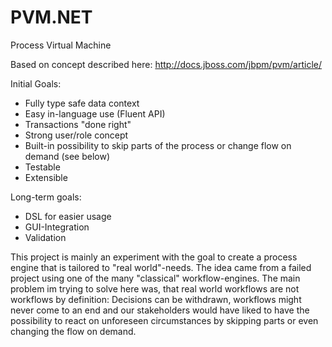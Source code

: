 # PVM.NET
Process Virtual Machine

Based on concept described here: http://docs.jboss.com/jbpm/pvm/article/

Initial Goals:
 - Fully type safe data context 
 - Easy in-language use (Fluent API)
 - Transactions "done right"
 - Strong user/role concept
 - Built-in possibility to skip parts of the process or change flow on demand (see below)
 - Testable
 - Extensible

Long-term goals:
 - DSL for easier usage
 - GUI-Integration
 - Validation
 

This project is mainly an experiment with the goal to create a process engine that is tailored to "real world"-needs.
The idea came from a failed project using one of the many "classical" workflow-engines.
The main problem im trying to solve here was, that real world workflows are not workflows by definition:
Decisions can be withdrawn, workflows might never come to an end and our stakeholders would have liked to have the possibility to react on unforeseen circumstances by skipping parts or even changing the flow on demand.

